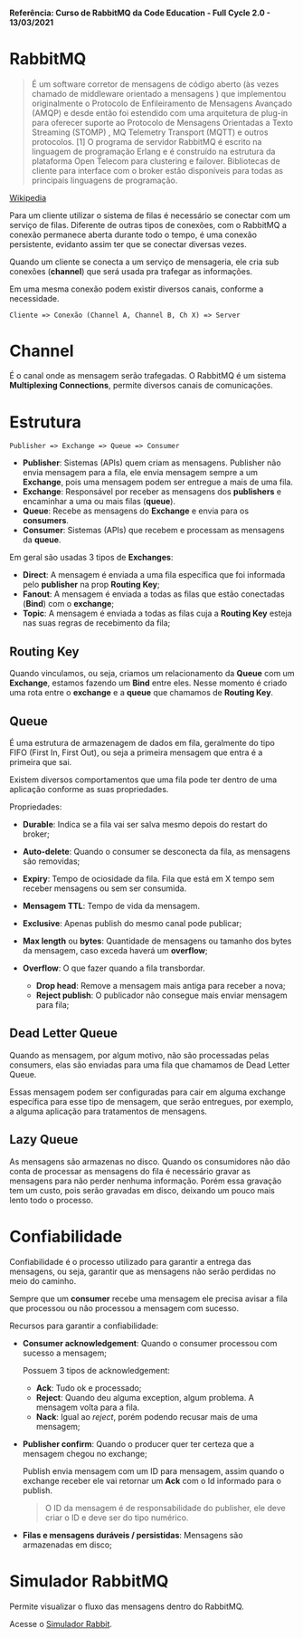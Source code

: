#### Referência: Curso de RabbitMQ da Code Education - Full Cycle 2.0 - 13/03/2021

# RabbitMQ

> É um software corretor de mensagens de código aberto (às vezes chamado de middleware orientado a mensagens ) que implementou originalmente o Protocolo de Enfileiramento de Mensagens Avançado (AMQP) e desde então foi estendido com uma arquitetura de plug-in para oferecer suporte ao Protocolo de Mensagens Orientadas a Texto Streaming (STOMP) , MQ Telemetry Transport (MQTT) e outros protocolos. [1] O programa de servidor RabbitMQ é escrito na linguagem de programação Erlang e é construído na estrutura da plataforma Open Telecom para clustering e failover. Bibliotecas de cliente para interface com o broker estão disponíveis para todas as principais linguagens de programação.

[Wikipedia](https://en.wikipedia.org/wiki/RabbitMQ)

Para um cliente utilizar o sistema de filas é necessário se conectar com um serviço de filas. Diferente de outras tipos de conexões, com o RabbitMQ a conexão permanece aberta durante todo o tempo, é uma conexão persistente, evidanto assim ter que se conectar diversas vezes.

Quando um cliente se conecta a um serviço de mensageria, ele cria sub conexões (**channel**) que será usada pra trafegar as informações.

Em uma mesma conexão podem existir diversos canais, conforme a necessidade.

```
Cliente => Conexão (Channel A, Channel B, Ch X) => Server
```

# Channel

É o canal onde as mensagem serão trafegadas.
O RabbitMQ é um sistema **Multiplexing Connections**, permite diversos canais de comunicações.

# Estrutura

```
Publisher => Exchange => Queue => Consumer
```

- **Publisher**: Sistemas (APIs) quem criam as mensagens. Publisher não envia mensagem para a fila, ele envia mensagem sempre a um **Exchange**, pois uma mensagem podem ser entregue a mais de uma fila.
- **Exchange**: Responsável por receber as mensagens dos **publishers** e encaminhar a uma ou mais filas (**queue**).
- **Queue**: Recebe as mensagens do **Exchange** e envia para os **consumers**. 
- **Consumer**: Sistemas (APIs) que recebem e processam as mensagens da **queue**.

Em geral são usadas 3 tipos de **Exchanges**:
  
  - **Direct**: A mensagem é enviada a uma fila específica que foi informada pelo **publisher** na prop **Routing Key**;
  - **Fanout**: A mensagem é enviada a todas as filas que estão conectadas (**Bind**) com o **exchange**;
  - **Topic**: A mensagem é enviada a todas as filas cuja a **Routing Key** esteja nas suas regras de recebimento da fila;

## Routing Key

Quando vinculamos, ou seja, criamos um relacionamento da **Queue** com um **Exchange**, estamos fazendo um **Bind** entre eles. Nesse momento é criado uma rota entre o **exchange** e a **queue** que chamamos de **Routing Key**.

## Queue

É uma estrutura de armazenagem de dados em fila, geralmente do tipo FIFO (First In, First Out), ou seja a primeira mensagem que entra é a primeira que sai.

Existem diversos comportamentos que uma fila pode ter dentro de uma aplicação conforme as suas propriedades.

Propriedades:

- **Durable**: Indica se a fila vai ser salva mesmo depois do restart do broker;
- **Auto-delete**: Quando o consumer se desconecta da fila, as mensagens são removidas;
- **Expiry**: Tempo de ociosidade da fila. Fila que está em X tempo sem receber mensagens ou sem ser consumida.
- **Mensagem TTL**: Tempo de vida da mensagem.
- **Exclusive**: Apenas publish do mesmo canal pode publicar;
- **Max length** ou **bytes**: Quantidade de mensagens ou tamanho dos bytes da mensagem, caso exceda haverá um **overflow**;
- **Overflow**: O que fazer quando a fila transbordar. 

  - **Drop head**: Remove a mensagem mais antiga para receber a nova;
  - **Reject publish**: O publicador não consegue mais enviar mensagem para fila;

## Dead Letter Queue

 Quando as mensagem, por algum motivo, não são processadas pelas consumers, elas são enviadas para uma fila que chamamos de Dead Letter Queue.
  
 Essas mensagem podem ser configuradas para cair em alguma exchange específica para esse tipo de mensagem, que serão entregues, por exemplo, a alguma aplicação para tratamentos de mensagens.

 ## Lazy Queue

 As mensagens são armazenas no disco. Quando os consumidores não dão conta de processar as mensagens do fila é necessário gravar as mensagens para não perder nenhuma informação. Porém essa gravação tem um custo, pois serão gravadas em disco, deixando um pouco mais lento todo o processo.

# Confiabilidade

Confiabilidade é o processo utilizado para garantir a entrega das mensagens, ou seja, garantir que as mensagens não serão perdidas no meio do caminho.

Sempre que um **consumer** recebe uma mensagem ele precisa avisar a fila que processou ou não processou a mensagem com sucesso.

Recursos para garantir a confiabilidade:

- **Consumer acknowledgement**: Quando o consumer processou com sucesso a mensagem;

  Possuem 3 tipos de acknowledgement:

  - **Ack**: Tudo ok e processado;
  - **Reject**: Quando deu alguma exception, algum problema. A mensagem volta para a fila.
  - **Nack**: Igual ao *reject*, porém podendo recusar mais de uma mensagem;

- **Publisher confirm**: Quando o producer quer ter certeza que a mensagem chegou no exchange;

  Publish envia mensagem com um ID para mensagem, assim quando o exchange receber ele vai retornar um **Ack** com o Id informado para o publish. 

  > O ID da mensagem é de responsabilidade do publisher, ele deve criar o ID e deve ser do tipo numérico.

- **Filas e mensagens duráveis / persistidas**: Mensagens são armazenadas em disco;


# Simulador RabbitMQ

Permite visualizar o fluxo das mensagens dentro do RabbitMQ.

Acesse o [Simulador Rabbit](http://tryrabbitmq.com/).



